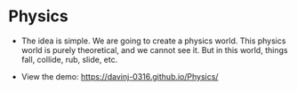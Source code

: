 # Physics

- The idea is simple. We are going to create a physics world. This physics world is purely theoretical, and we cannot see it. But in this world, things fall, collide, rub, slide, etc.

- View the demo: https://davinj-0316.github.io/Physics/

